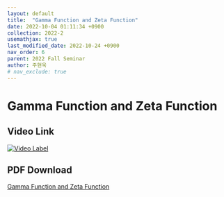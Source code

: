 ```yaml
---
layout: default
title:  "Gamma Function and Zeta Function"
date: 2022-10-04 01:11:34 +0900
collection: 2022-2
usemathjax: true
last_modified_date: 2022-10-24 +0900
nav_order: 6
parent: 2022 Fall Seminar
author: 주현욱
# nav_exclude: true
---
```

# Gamma Function and Zeta Function

<!-- ## <center> Abstract </center>
π is known as a familiar irrational number. However, in the high school curriculum and undergraduate courses, we accept the fact that π is irrational
without any proof. In this article, we review the three proofs of Ivan
Niven, Lambert and Cartwright. -->

## Video Link
[![Video Label](https://img.youtube.com/vi/pWwowSbecNI/hqdefault.jpg)](https://youtu.be/pWwowSbecNI)


## PDF Download
<a target='_blank' href='../2022-2_download/gamma_zeta_function.pdf'>Gamma Function and Zeta Function</a> 

<!-- ![image](../gamma_zeta.png) -->